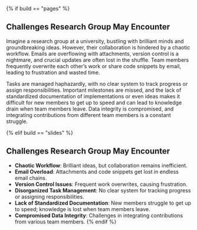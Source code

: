 {% if build == "pages" %}
## Challenges Research Group May Encounter

Imagine a research group at a university, bustling with brilliant minds and groundbreaking ideas. 
However, their collaboration is hindered by a chaotic workflow. 
Emails are overflowing with attachments, version control is a nightmare, and crucial updates are often lost in the shuffle. 
Team members frequently overwrite each other’s work or share code snippets by email, leading to frustration and wasted time.

Tasks are managed haphazardly, with no clear system to track progress or assign responsibilities. 
Important milestones are missed, and the lack of standardized documentation of implementations or even ideas makes it difficult for new members to get up to speed and can lead to knowledge drain when team members leave.
Data integrity is compromised, and integrating contributions from different team members is a constant struggle.

{% elif build == "slides" %}
<!-- BUILDING THE SLIDES -->
## Challenges Research Group May Encounter

- **Chaotic Workflow**: Brilliant ideas, but collaboration remains inefficient.
- **Email Overload**: Attachments and code snippets get lost in endless email chains.
- **Version Control Issues**: Frequent work overwrites, causing frustration.
- **Disorganized Task Management**: No clear system for tracking progress or assigning responsibilities.
- **Lack of Standardized Documentation**: New members struggle to get up to speed; knowledge is lost when team members leave.
- **Compromised Data Integrity**: Challenges in integrating contributions from various team members.
{% endif %}
